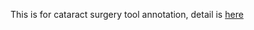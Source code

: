 This is for cataract surgery tool annotation, detail is [here](https://cataracts.grand-challenge.org/home/)
